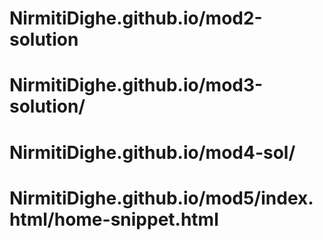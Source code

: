 # NirmitiDighe.github.io/mod2-solution
# NirmitiDighe.github.io/mod3-solution/
# NirmitiDighe.github.io/mod4-sol/
# NirmitiDighe.github.io/mod5/index.html/home-snippet.html

